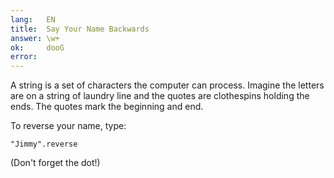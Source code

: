 ```yaml
---
lang:   EN
title:  Say Your Name Backwards
answer: \w+
ok:     dooG
error:  
---
```


A string is a set of characters the computer can process. Imagine the letters are on a string of
laundry line and the quotes are clothespins holding the ends. The quotes mark the beginning and end.

To reverse your name, type: 

    "Jimmy".reverse

(Don't forget the dot!)

